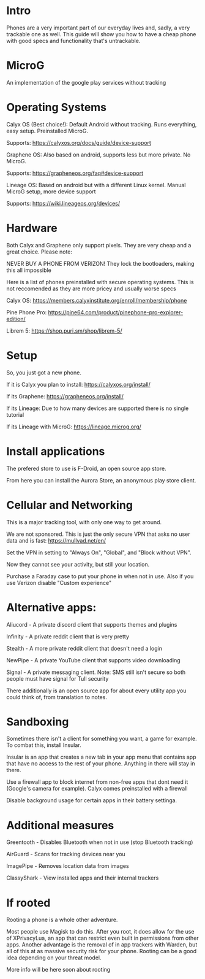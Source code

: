 # Intro
Phones are a very important part of our everyday lives and, sadly, a very trackable one as well. This guide will show you how to have a cheap phone with good specs and functionality that's untrackable. 

# MicroG
An implementation of the google play services without tracking

# Operating Systems

Calyx OS (Best choice!): Default Android without tracking. Runs everything, easy setup. Preinstalled MicroG.

Supports: https://calyxos.org/docs/guide/device-support

Graphene OS: Also based on android, supports less but more private. No MicroG.

Supports:
https://grapheneos.org/faq#device-support

Lineage OS: Based on android but with a different Linux kernel. Manual MicroG setup, more device support

Supports:
https://wiki.lineageos.org/devices/

# Hardware
Both Calyx and Graphene only support pixels. They are very cheap and a great choice. Please note:

NEVER BUY A PHONE FROM VERIZON!
They lock the bootloaders, making this all impossible

Here is a list of phones preinstalled with secure operating systems. This is not reccomended as they are more pricey and usually worse specs

Calyx OS:
https://members.calyxinstitute.org/enroll/membership/phone

Pine Phone Pro:
https://pine64.com/product/pinephone-pro-explorer-edition/

Librem 5:
https://shop.puri.sm/shop/librem-5/

# Setup
So, you just got a new phone.

If it is Calyx you plan to install:
https://calyxos.org/install/

If its Graphene:
https://grapheneos.org/install/

If its Lineage:
Due to how many devices are supported there is no single tutorial

If its Lineage with MicroG:
https://lineage.microg.org/

# Install applications
The prefered store to use is F-Droid, an open source app store.

From here you can install the Aurora Store, an anonymous play store client.

# Cellular and Networking
This is a major tracking tool, with only one way to get around.

We are not sponsored. This is just the only secure VPN that asks no user data and is fast:
https://mullvad.net/en/

Set the VPN in setting to "Always On", "Global", and "Block without VPN".

Now they cannot see your activity, but still your location. 

Purchase a Faraday case to put your phone in when not in use. Also if you use Verizon disable "Custom experience"

# Alternative apps:
Aliucord - A private discord client that supports themes and plugins

Infinity -  A private reddit client that is very pretty

Stealth - A more private reddit client that doesn't need a login

NewPipe - A private YouTube client that supports video downloading

Signal - A private messaging client. Note: SMS still isn't secure so both people must have signal for Tull security

There additionally is an open source app for about every utility app you could think of, from translation to notes.

# Sandboxing
Sometimes there isn't a client for something you want, a game for example. To combat this, install Insular.

Insular is an app that creates a new tab in your app menu that contains app that have no access to the rest of your phone. Anything in there will stay in there.

Use a firewall app to block internet from non-free apps that dont need it (Google's camera for example). Calyx comes preinstalled with a firewall

Disable background usage for certain apps in their battery settinga.

# Additional measures
Greentooth - Disables Bluetooth when not in use (stop Bluetooth tracking)

AirGuard - Scans for tracking devices near you

ImagePipe - Removes location data from images

ClassyShark - View installed apps and their internal trackers

# If rooted
Rooting a phone is a whole other adventure.

Most people use Magisk to do this. After you root, it does allow for the use of XPrivacyLua, an app that can restrict even built in permissions from other apps. Another advantage is the removal of in app trackers with Warden, but all of this at as massive security risk for your phone. Rooting can be a good idea depending on your threat model.

More info will be here soon about rooting
